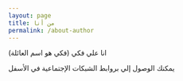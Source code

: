 ```yaml
---
layout: page
title: من أنا
permalink: /about-author
---
```


انا علي فكي (فكي هو اسم العائلة)

يمكنك الوصول إلي بروابط الشبكات الإجتماعية في الأسفل

